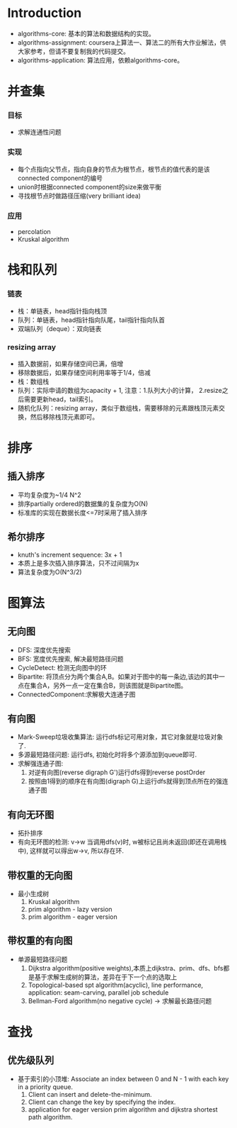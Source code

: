 # Introduction
* algorithms-core: 基本的算法和数据结构的实现。
* algorithms-assignment: coursera上算法一、算法二的所有大作业解法，供大家参考，但请不要复制我的代码提交。
* algorithms-application: 算法应用，依赖algorithms-core。

# 并查集
### 目标
* 求解连通性问题

### 实现
* 每个点指向父节点，指向自身的节点为根节点，根节点的值代表的是该connected component的编号
* union时根据connected component的size来做平衡
* 寻找根节点时做路径压缩(very brilliant idea)

### 应用
* percolation
* Kruskal algorithm

# 栈和队列
### 链表
* 栈：单链表，head指针指向栈顶 
* 队列：单链表，head指针指向队尾，tail指针指向队首
* 双端队列（deque）：双向链表

### resizing array
* 插入数据前，如果存储空间已满，倍增
* 移除数据后，如果存储空间利用率等于1/4，倍减
* 栈：数组栈
* 队列：实际申请的数组为capacity + 1, 注意：1.队列大小的计算， 2.resize之后需要更新head，tail索引。
* 随机化队列：resizing array，类似于数组栈，需要移除的元素跟栈顶元素交换，然后移除栈顶元素即可。

# 排序
## 插入排序
* 平均复杂度为~1/4 N^2
* 排序partially ordered的数据集的复杂度为O(N)
* 标准库的实现在数据长度<=7时采用了插入排序

## 希尔排序
* knuth's increment sequence: 3x + 1
* 本质上是多次插入排序算法，只不过间隔为x
* 算法复杂度为O(N^3/2)

# 图算法

## 无向图
* DFS: 深度优先搜索
* BFS: 宽度优先搜索, 解决最短路径问题
* CycleDetect: 检测无向图中的环
* Bipartite: 将顶点分为两个集合A,B。如果对于图中的每一条边,该边的其中一点在集合A，另外一点一定在集合B，则该图就是Bipartite图。
* ConnectedComponent:求解极大连通子图

## 有向图
* Mark-Sweep垃圾收集算法: 运行dfs标记可用对象，其它对象就是垃圾对象了.
* 多源最短路径问题: 运行dfs, 初始化时将多个源添加到queue即可.
* 求解强连通子图:
    1. 对逆有向图(reverse digraph G')运行dfs得到reverse postOrder
    2. 按照由1得到的顺序在有向图(digraph G)上运行dfs就得到顶点所在的强连通子图

## 有向无环图
* 拓扑排序
* 有向无环图的检测: v->w 当调用dfs(v)时, w被标记且尚未返回(即还在调用栈中), 这样就可以得出w->v, 所以存在环.

## 带权重的无向图
* 最小生成树
    1. Kruskal algorithm
    2. prim algorithm - lazy version
    3. prim algorithm - eager version

## 带权重的有向图
* 单源最短路径问题
    1. Dijkstra algorithm(positive weights),本质上dijkstra、prim、dfs、bfs都是基于求解生成树的算法，差异在于下一个点的选取上
    2. Topological-based spt algorithm(acyclic), line performance, application: seam-carving, parallel job schedule
    3. Bellman-Ford algorithm(no negative cycle) -> 求解最长路径问题


# 查找

## 优先级队列
* 基于索引的小顶堆: Associate an index between 0 and N - 1 with each key in a priority queue.
    1. Client can insert and delete-the-minimum.
    2. Client can change the key by specifying the index.
    3. application for eager version prim algorithm and dijkstra shortest path algorithm.
